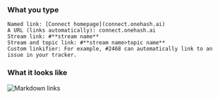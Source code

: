 ### What you type

```
Named link: [Connect homepage](connect.onehash.ai)
A URL (links automatically): connect.onehash.ai
Stream link: #**stream name**
Stream and topic link: #**stream name>topic name**
Custom linkifier: For example, #2468 can automatically link to an issue in your tracker.
```

### What it looks like

![Markdown links](/static/images/help/markdown-links.png)
